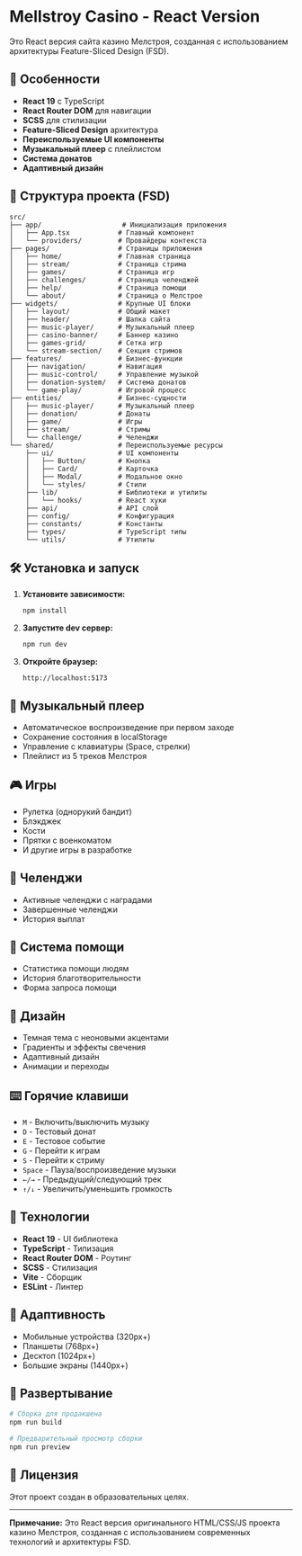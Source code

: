# Mellstroy Casino - React Version

Это React версия сайта казино Мелстроя, созданная с использованием архитектуры Feature-Sliced Design (FSD).

## 🚀 Особенности

- **React 19** с TypeScript
- **React Router DOM** для навигации
- **SCSS** для стилизации
- **Feature-Sliced Design** архитектура
- **Переиспользуемые UI компоненты**
- **Музыкальный плеер** с плейлистом
- **Система донатов**
- **Адаптивный дизайн**

## 📁 Структура проекта (FSD)

```
src/
├── app/                    # Инициализация приложения
│   ├── App.tsx            # Главный компонент
│   └── providers/         # Провайдеры контекста
├── pages/                 # Страницы приложения
│   ├── home/              # Главная страница
│   ├── stream/            # Страница стрима
│   ├── games/             # Страница игр
│   ├── challenges/        # Страница челенджей
│   ├── help/              # Страница помощи
│   └── about/             # Страница о Мелстрое
├── widgets/               # Крупные UI блоки
│   ├── layout/            # Общий макет
│   ├── header/            # Шапка сайта
│   ├── music-player/      # Музыкальный плеер
│   ├── casino-banner/     # Баннер казино
│   ├── games-grid/        # Сетка игр
│   └── stream-section/    # Секция стримов
├── features/              # Бизнес-функции
│   ├── navigation/        # Навигация
│   ├── music-control/     # Управление музыкой
│   ├── donation-system/   # Система донатов
│   └── game-play/         # Игровой процесс
├── entities/              # Бизнес-сущности
│   ├── music-player/      # Музыкальный плеер
│   ├── donation/          # Донаты
│   ├── game/              # Игры
│   ├── stream/            # Стримы
│   └── challenge/         # Челенджи
└── shared/                # Переиспользуемые ресурсы
    ├── ui/                # UI компоненты
    │   ├── Button/        # Кнопка
    │   ├── Card/          # Карточка
    │   ├── Modal/         # Модальное окно
    │   └── styles/        # Стили
    ├── lib/               # Библиотеки и утилиты
    │   └── hooks/         # React хуки
    ├── api/               # API слой
    ├── config/            # Конфигурация
    ├── constants/         # Константы
    ├── types/             # TypeScript типы
    └── utils/             # Утилиты
```

## 🛠 Установка и запуск

1. **Установите зависимости:**

   ```bash
   npm install
   ```

2. **Запустите dev сервер:**

   ```bash
   npm run dev
   ```

3. **Откройте браузер:**
   ```
   http://localhost:5173
   ```

## 🎵 Музыкальный плеер

- Автоматическое воспроизведение при первом заходе
- Сохранение состояния в localStorage
- Управление с клавиатуры (Space, стрелки)
- Плейлист из 5 треков Мелстроя

## 🎮 Игры

- Рулетка (однорукий бандит)
- Блэкджек
- Кости
- Прятки с военкоматом
- И другие игры в разработке

## 🎯 Челенджи

- Активные челенджи с наградами
- Завершенные челенджи
- История выплат

## 💎 Система помощи

- Статистика помощи людям
- История благотворительности
- Форма запроса помощи

## 🎨 Дизайн

- Темная тема с неоновыми акцентами
- Градиенты и эффекты свечения
- Адаптивный дизайн
- Анимации и переходы

## ⌨️ Горячие клавиши

- `M` - Включить/выключить музыку
- `D` - Тестовый донат
- `E` - Тестовое событие
- `G` - Перейти к играм
- `S` - Перейти к стриму
- `Space` - Пауза/воспроизведение музыки
- `←/→` - Предыдущий/следующий трек
- `↑/↓` - Увеличить/уменьшить громкость

## 🔧 Технологии

- **React 19** - UI библиотека
- **TypeScript** - Типизация
- **React Router DOM** - Роутинг
- **SCSS** - Стилизация
- **Vite** - Сборщик
- **ESLint** - Линтер

## 📱 Адаптивность

- Мобильные устройства (320px+)
- Планшеты (768px+)
- Десктоп (1024px+)
- Большие экраны (1440px+)

## 🚀 Развертывание

```bash
# Сборка для продакшена
npm run build

# Предварительный просмотр сборки
npm run preview
```

## 📄 Лицензия

Этот проект создан в образовательных целях.

---

**Примечание:** Это React версия оригинального HTML/CSS/JS проекта казино Мелстроя, созданная с использованием современных технологий и архитектуры FSD.
